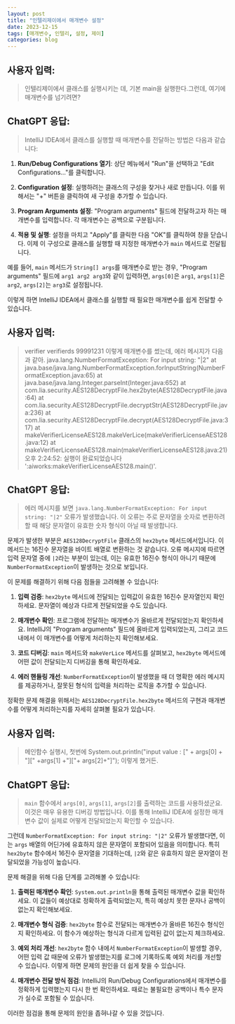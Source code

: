 ```yaml
---
layout: post
title: "인텔리제이에서 매개변수 설정"
date: 2023-12-15
tags: [매개변수, 인텔리, 설정, 제이]
categories: blog
---
```


## 사용자 입력:
> 인텔리제이에서 클래스를 실행시키는 데, 기본 main을 실행한다.그런데, 여기에 매개변수를 넘기려면?

## ChatGPT 응답:
> IntelliJ IDEA에서 클래스를 실행할 때 매개변수를 전달하는 방법은 다음과 같습니다:

1. **Run/Debug Configurations 열기**: 상단 메뉴에서 "Run"을 선택하고 "Edit Configurations..."를 클릭합니다.

2. **Configuration 설정**: 실행하려는 클래스의 구성을 찾거나 새로 만듭니다. 이를 위해서는 "+" 버튼을 클릭하여 새 구성을 추가할 수 있습니다.

3. **Program Arguments 설정**: "Program arguments" 필드에 전달하고자 하는 매개변수를 입력합니다. 각 매개변수는 공백으로 구분됩니다.

4. **적용 및 실행**: 설정을 마치고 "Apply"를 클릭한 다음 "OK"를 클릭하여 창을 닫습니다. 이제 이 구성으로 클래스를 실행할 때 지정한 매개변수가 `main` 메서드로 전달됩니다.

예를 들어, `main` 메서드가 `String[] args`를 매개변수로 받는 경우, "Program arguments" 필드에 `arg1 arg2 arg3`와 같이 입력하면, `args[0]`은 `arg1`, `args[1]`은 `arg2`, `args[2]`는 `arg3`로 설정됩니다.

이렇게 하면 IntelliJ IDEA에서 클래스를 실행할 때 필요한 매개변수를 쉽게 전달할 수 있습니다.

## 사용자 입력:
> verifier verifierds 99991231  이렇게 매개변수를 썼는데, 에러 메시지가 다음과 같아. java.lang.NumberFormatException: For input string: "|2"
	at java.base/java.lang.NumberFormatException.forInputString(NumberFormatException.java:65)
	at java.base/java.lang.Integer.parseInt(Integer.java:652)
	at com.lia.security.AES128DecryptFile.hex2byte(AES128DecryptFile.java:64)
	at com.lia.security.AES128DecryptFile.decryptStr(AES128DecryptFile.java:236)
	at com.lia.security.AES128DecryptFile.decrypt(AES128DecryptFile.java:317)
	at makeVerifierLicenseAES128.makeVerLice(makeVerifierLicenseAES128.java:12)
	at makeVerifierLicenseAES128.main(makeVerifierLicenseAES128.java:21)
오후 2:24:52: 실행이 완료되었습니다 ':aiworks:makeVerifierLicenseAES128.main()'.

## ChatGPT 응답:
> 에러 메시지를 보면 `java.lang.NumberFormatException: For input string: "|2"` 오류가 발생했습니다. 이 오류는 주로 문자열을 숫자로 변환하려 할 때 해당 문자열이 유효한 숫자 형식이 아닐 때 발생합니다.

문제가 발생한 부분은 `AES128DecryptFile` 클래스의 `hex2byte` 메서드에서입니다. 이 메서드는 16진수 문자열을 바이트 배열로 변환하는 것 같습니다. 오류 메시지에 따르면 입력 문자열 중에 `|2`라는 부분이 있는데, 이는 유효한 16진수 형식이 아니기 때문에 `NumberFormatException`이 발생하는 것으로 보입니다.

이 문제를 해결하기 위해 다음 점들을 고려해볼 수 있습니다:

1. **입력 검증**: `hex2byte` 메서드에 전달되는 입력값이 유효한 16진수 문자열인지 확인하세요. 문자열이 예상과 다르게 전달되었을 수도 있습니다.

2. **매개변수 확인**: 프로그램에 전달하는 매개변수가 올바르게 전달되었는지 확인하세요. IntelliJ의 "Program arguments" 필드에 올바르게 입력되었는지, 그리고 코드 내에서 이 매개변수를 어떻게 처리하는지 확인해보세요.

3. **코드 디버깅**: `main` 메서드와 `makeVerLice` 메서드를 살펴보고, `hex2byte` 메서드에 어떤 값이 전달되는지 디버깅을 통해 확인하세요.

4. **에러 핸들링 개선**: `NumberFormatException`이 발생했을 때 더 명확한 에러 메시지를 제공하거나, 잘못된 형식의 입력을 처리하는 로직을 추가할 수 있습니다.

정확한 문제 해결을 위해서는 `AES128DecryptFile.hex2byte` 메서드의 구현과 매개변수를 어떻게 처리하는지를 자세히 살펴볼 필요가 있습니다.

## 사용자 입력:
> 메인함수 실행시, 첫번에 System.out.println("input value : [" + args[0] + "][" +args[1] +"]["+ args[2]+"]"); 이렇게 했거든.

## ChatGPT 응답:
> `main` 함수에서 `args[0]`, `args[1]`, `args[2]`를 출력하는 코드를 사용하셨군요. 이것은 매우 유용한 디버깅 방법입니다. 이를 통해 IntelliJ IDEA에 설정한 매개변수 값이 실제로 어떻게 전달되었는지 확인할 수 있습니다.

그런데 `NumberFormatException: For input string: "|2"` 오류가 발생했다면, 이는 `args` 배열의 어딘가에 유효하지 않은 문자열이 포함되어 있음을 의미합니다. 특히 `hex2byte` 함수에서 16진수 문자열을 기대하는데, `|2`와 같은 유효하지 않은 문자열이 전달되었을 가능성이 높습니다.

문제 해결을 위해 다음 단계를 고려해볼 수 있습니다:

1. **출력된 매개변수 확인**: `System.out.println`을 통해 출력된 매개변수 값을 확인하세요. 이 값들이 예상대로 정확하게 출력되었는지, 특히 예상치 못한 문자나 공백이 없는지 확인해보세요.

2. **매개변수 형식 검증**: `hex2byte` 함수로 전달되는 매개변수가 올바른 16진수 형식인지 확인하세요. 이 함수가 예상하는 형식과 다르게 입력된 값이 없는지 체크하세요.

3. **예외 처리 개선**: `hex2byte` 함수 내에서 `NumberFormatException`이 발생할 경우, 어떤 입력 값 때문에 오류가 발생했는지를 로그에 기록하도록 예외 처리를 개선할 수 있습니다. 이렇게 하면 문제의 원인을 더 쉽게 찾을 수 있습니다.

4. **매개변수 전달 방식 점검**: IntelliJ의 Run/Debug Configurations에서 매개변수를 정확하게 입력했는지 다시 한 번 확인하세요. 때로는 불필요한 공백이나 특수 문자가 실수로 포함될 수 있습니다.

이러한 점검을 통해 문제의 원인을 좁혀나갈 수 있을 것입니다.

